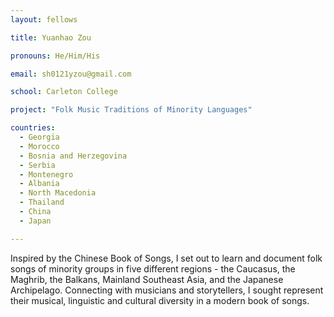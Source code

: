 ```yaml
---
layout: fellows

title: Yuanhao Zou

pronouns: He/Him/His

email: sh0121yzou@gmail.com

school: Carleton College

project: "Folk Music Traditions of Minority Languages"

countries:
  - Georgia
  - Morocco
  - Bosnia and Herzegovina
  - Serbia
  - Montenegro
  - Albania
  - North Macedonia
  - Thailand
  - China
  - Japan

---
```


Inspired by the Chinese Book of Songs, I set out to learn and document folk songs of minority groups in five different regions - the Caucasus, the Maghrib, the Balkans, Mainland Southeast Asia, and the Japanese Archipelago. Connecting with musicians and storytellers, I sought represent their musical, linguistic and cultural diversity in a modern book of songs.
